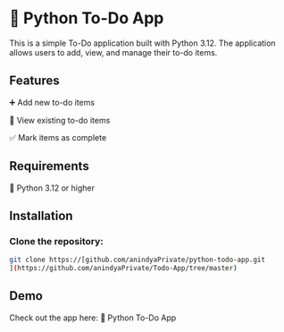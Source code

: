 # 📝 **Python To-Do App**

This is a simple To-Do application built with Python 3.12. The application allows users to add, view, and manage their to-do items.


## **Features**

➕ Add new to-do items

👀 View existing to-do items

✅ Mark items as complete

## **Requirements**

🐍 Python 3.12 or higher


## **Installation**

### Clone the repository:
```bash
git clone https://[github.com/anindyaPrivate/python-todo-app.git
](https://github.com/anindyaPrivate/Todo-App/tree/master)
```

## Demo
Check out the app here: 📝 Python To-Do App
